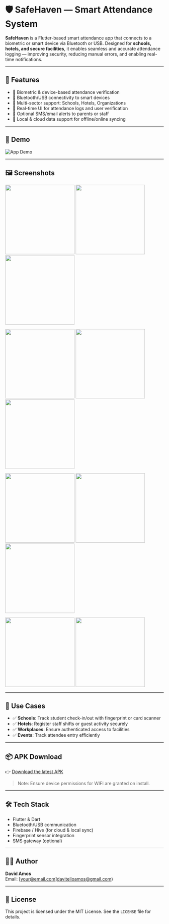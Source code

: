 # 🛡️ SafeHaven — Smart Attendance System

**SafeHaven** is a Flutter-based smart attendance app that connects to a biometric or smart device via Bluetooth or USB. Designed for **schools, hotels, and secure facilities**, it enables seamless and accurate attendance logging — improving security, reducing manual errors, and enabling real-time notifications.

---

## 🚀 Features

- 🔐 Biometric & device-based attendance verification  
- 📡 Bluetooth/USB connectivity to smart devices  
- 🏫 Multi-sector support: Schools, Hotels, Organizations  
- 📱 Real-time UI for attendance logs and user verification  
- 📨 Optional SMS/email alerts to parents or staff  
- 🧠 Local & cloud data support for offline/online syncing  

---

## 🎥 Demo

![App Demo](media/demo.gif)

---

## 🖼️ Screenshots

<p float="left">
  <img src="media/screen1.png" width="220"/>
  <img src="media/screen2.png" width="220"/>
  <img src="media/screen3.png" width="220"/>
</p>
<p float="left">
  <img src="media/screen4.png" width="220"/>
  <img src="media/screen5.png" width="220"/>
  <img src="media/screen6.png" width="220"/>
</p>
<p float="left">
  <img src="media/screen7.png" width="220"/>
  <img src="media/screen8.png" width="220"/>
  <img src="media/screen9.png" width="220"/>
</p>
<p float="left">
  <img src="media/screen10.png" width="220"/>
  <img src="media/screen11.png" width="220"/>
</p>

---

## 🎯 Use Cases

- ✅ **Schools**: Track student check-in/out with fingerprint or card scanner
- ✅ **Hotels**: Register staff shifts or guest activity securely
- ✅ **Workplaces**: Ensure authenticated access to facilities
- ✅ **Events**: Track attendee entry efficiently

---

## 📦 APK Download

👉 [Download the latest APK](https://drive.google.com/file/d/1DOB0uURI-jEkQm7IHaa2msIuEaUuq6Dt/view?usp=sharing)

> Note: Ensure device permissions for WIFI are granted on install.

---

## 🛠️ Tech Stack

- Flutter & Dart  
- Bluetooth/USB communication  
- Firebase / Hive (for cloud & local sync)  
- Fingerprint sensor integration  
- SMS gateway (optional)

---

## 👨‍💻 Author

**David Amos**  
Email: [your@email.com]davitelloamos@gmail.com)

---

## 📃 License

This project is licensed under the MIT License. See the `LICENSE` file for details.
